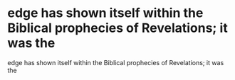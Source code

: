 # edge has shown itself within the Biblical prophecies of Revelations; it was the

edge has shown itself within the Biblical prophecies of Revelations; it was the